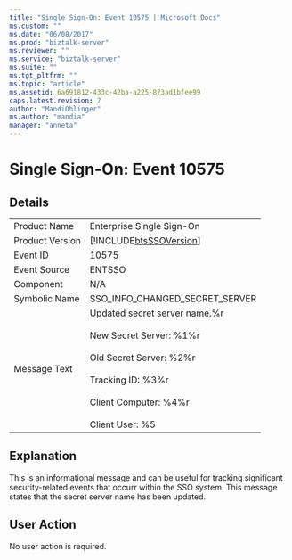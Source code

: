 ```yaml
---
title: "Single Sign-On: Event 10575 | Microsoft Docs"
ms.custom: ""
ms.date: "06/08/2017"
ms.prod: "biztalk-server"
ms.reviewer: ""
ms.service: "biztalk-server"
ms.suite: ""
ms.tgt_pltfrm: ""
ms.topic: "article"
ms.assetid: 6a691812-433c-42ba-a225-873ad1bfee99
caps.latest.revision: 7
author: "MandiOhlinger"
ms.author: "mandia"
manager: "anneta"
---
```

# Single Sign-On: Event 10575
## Details  
  
|||  
|-|-|  
|Product Name|Enterprise Single Sign-On|  
|Product Version|[!INCLUDE[btsSSOVersion](../includes/btsssoversion-md.md)]|  
|Event ID|10575|  
|Event Source|ENTSSO|  
|Component|N/A|  
|Symbolic Name|SSO_INFO_CHANGED_SECRET_SERVER|  
|Message Text|Updated secret server name.%r<br /><br /> New Secret Server: %1%r<br /><br /> Old Secret Server: %2%r<br /><br /> Tracking ID: %3%r<br /><br /> Client Computer: %4%r<br /><br /> Client User: %5|  
  
## Explanation  
 This is an informational message and can be useful for tracking significant security-related events that occurr within the SSO system. This message states that the secret server name has been updated.  
  
## User Action  
 No user action is required.